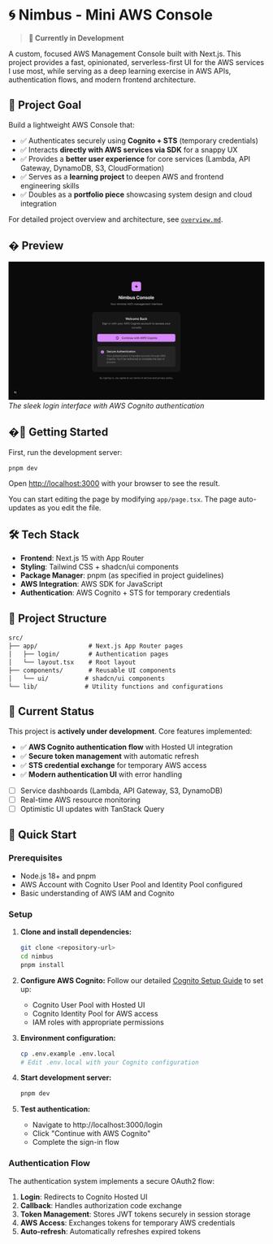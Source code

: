 # 🌀 Nimbus - Mini AWS Console

> **🚧 Currently in Development**

A custom, focused AWS Management Console built with Next.js. This project provides a fast, opinionated, serverless-first UI for the AWS services I use most, while serving as a deep learning exercise in AWS APIs, authentication flows, and modern frontend architecture.

## 🎯 Project Goal

Build a lightweight AWS Console that:

- ✅ Authenticates securely using **Cognito + STS** (temporary credentials)
- ✅ Interacts **directly with AWS services via SDK** for a snappy UX
- ✅ Provides a **better user experience** for core services (Lambda, API Gateway, DynamoDB, S3, CloudFormation)
- ✅ Serves as a **learning project** to deepen AWS and frontend engineering skills
- ✅ Doubles as a **portfolio piece** showcasing system design and cloud integration

For detailed project overview and architecture, see [`overview.md`](./overview.md).

## � Preview

![Nimbus Console Login Interface](docs/screenshots/nimbus-login-interface.png)
_The sleek login interface with AWS Cognito authentication_

## �🚀 Getting Started

First, run the development server:

```bash
pnpm dev
```

Open [http://localhost:3000](http://localhost:3000) with your browser to see the result.

You can start editing the page by modifying `app/page.tsx`. The page auto-updates as you edit the file.

## 🛠 Tech Stack

- **Frontend**: Next.js 15 with App Router
- **Styling**: Tailwind CSS + shadcn/ui components
- **Package Manager**: pnpm (as specified in project guidelines)
- **AWS Integration**: AWS SDK for JavaScript
- **Authentication**: AWS Cognito + STS for temporary credentials

## 📁 Project Structure

```
src/
├── app/              # Next.js App Router pages
│   ├── login/        # Authentication pages
│   └── layout.tsx    # Root layout
├── components/       # Reusable UI components
│   └── ui/          # shadcn/ui components
└── lib/             # Utility functions and configurations
```

## 🎯 Current Status

This project is **actively under development**. Core features implemented:

- ✅ **AWS Cognito authentication flow** with Hosted UI integration
- ✅ **Secure token management** with automatic refresh
- ✅ **STS credential exchange** for temporary AWS access
- ✅ **Modern authentication UI** with error handling
- [ ] Service dashboards (Lambda, API Gateway, S3, DynamoDB)
- [ ] Real-time AWS resource monitoring
- [ ] Optimistic UI updates with TanStack Query

## 🚀 Quick Start

### Prerequisites

- Node.js 18+ and pnpm
- AWS Account with Cognito User Pool and Identity Pool configured
- Basic understanding of AWS IAM and Cognito

### Setup

1. **Clone and install dependencies:**

   ```bash
   git clone <repository-url>
   cd nimbus
   pnpm install
   ```

2. **Configure AWS Cognito:**
   Follow our detailed [Cognito Setup Guide](./docs/COGNITO_SETUP.md) to set up:

   - Cognito User Pool with Hosted UI
   - Cognito Identity Pool for AWS access
   - IAM roles with appropriate permissions

3. **Environment configuration:**

   ```bash
   cp .env.example .env.local
   # Edit .env.local with your Cognito configuration
   ```

4. **Start development server:**

   ```bash
   pnpm dev
   ```

5. **Test authentication:**
   - Navigate to http://localhost:3000/login
   - Click "Continue with AWS Cognito"
   - Complete the sign-in flow

### Authentication Flow

The authentication system implements a secure OAuth2 flow:

1. **Login**: Redirects to Cognito Hosted UI
2. **Callback**: Handles authorization code exchange
3. **Token Management**: Stores JWT tokens securely in session storage
4. **AWS Access**: Exchanges tokens for temporary AWS credentials
5. **Auto-refresh**: Automatically refreshes expired tokens
